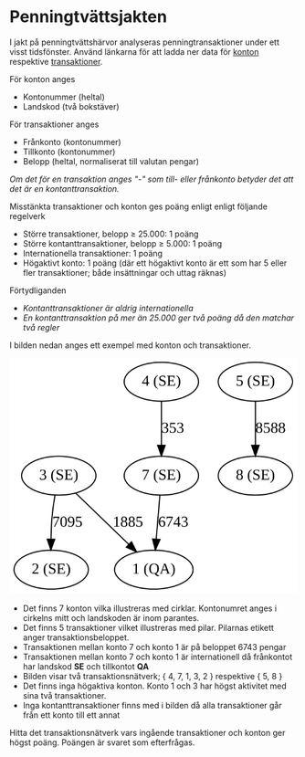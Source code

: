 # Penningtvättsjakten

I jakt på penningtvättshärvor analyseras penningtransaktioner under ett visst tidsfönster. Använd länkarna för att ladda ner data för [konton](./accounts.csv) respektive [transaktioner](./transactions.csv). 

För konton anges 
* Kontonummer (heltal)
* Landskod (två bokstäver)

För transaktioner anges
* Frånkonto (kontonummer)
* Tillkonto (kontonummer)
* Belopp (heltal, normaliserat till valutan pengar)

*Om det för en transaktion anges "-" som till- eller frånkonto betyder det att det är en kontanttransaktion.*

Misstänkta transaktioner och konton ges poäng enligt enligt följande regelverk
 * Större transaktioner, belopp &GreaterEqual; 25.000: 1 poäng
 * Större kontanttransaktioner, belopp &GreaterEqual; 5.000: 1 poäng
 * Internationella transaktioner: 1 poäng
 * Högaktivt konto: 1 poäng (där ett högaktivt konto är ett som har 5 eller fler transaktioner; både insättningar och uttag räknas)
 
 Förtydliganden
 * *Kontanttransaktioner är aldrig internationella*
 * *En kontanttransaktion på mer än 25.000 ger två poäng då den matchar två regler*
 
I bilden nedan anges ett exempel med konton och transaktioner.

<img src="./simple-network.svg">

* Det finns 7 konton vilka illustreras med cirklar. Kontonumret anges i cirkelns mitt och landskoden är inom parantes.
* Det finns 5 transaktioner vilket illustreras med pilar. Pilarnas etikett anger transaktionsbeloppet.
* Transaktionen mellan konto 7 och konto 1 är på beloppet 6743 pengar
* Transaktionen mellan konto 7 och konto 1 är internationell då frånkontot har landskod **SE** och tillkontot **QA**
* Bilden visar två transaktionsnätverk; { 4, 7, 1, 3, 2 } respektive { 5, 8 }
* Det finns inga högaktiva konton. Konto 1 och 3 har högst aktivitet med sina två transaktioner.
* Inga kontanttransaktioner finns med i bilden då alla transaktioner går från ett konto till ett annat

Hitta det transaktionsnätverk vars ingående transaktioner och konton ger högst poäng. Poängen är svaret som efterfrågas.
